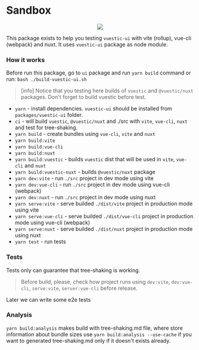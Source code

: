 # Sandbox

<p align="center"><img src="https://img.shields.io/github/package-json/v/epicmaxco/vuestic-ui?filename=packages%2Fbundlers-tests%2Fpackage.json&label=bundlers-tests"></p>

This package exists to help you testing `vuestic-ui` with vite (rollup), vue-cli (webpack) and nuxt.
It uses `vuestic-ui` package as node module.

### How it works
Before run this package, go to `ui` package and run `yarn build` command or run:
`bash ./build-vuestic-ui.sh`

> [info]
> Notice that you testing here builds of `vuestic` and `@vuestic/nuxt` packages. Don't forget to build vuestic before test.

- `yarn` - install dependencies. `vuestic-ui` should be installed from `packages/vuestic-ui` folder.
- `ci` - will build `vuestic`, `@vuestic/nuxt` and ./src with `vite`, `vue-cli`, `nuxt` and test for tree-shaking.
- `yarn build` - create bundles using `vue-cli`, `vite` and `nuxt` 
- `yarn build:vite`
- `yarn build:vue-cli`
- `yarn build:nuxt`
- `yarn build:vuestic` - builds `vuestic` dist that will be used in `vite`, `vue-cli` and `nuxt`
- `yarn build:vuestic-nuxt` - builds `@vuestic/nuxt` package
- `yarn dev:vite` - run `./src` project in dev mode using vite
- `yarn dev:vue-cli` - run `./src` project in dev mode using vue-cli (webpack)
- `yarn dev:nuxt` - run `./src` project in dev mode using nuxt
- `yarn serve:vite` - serve builded `./dist/vite` project in production mode using vite
- `yarn serve:vue-cli` -  serve builded `./dist/vue-cli` project in production mode using vue-cli (webpack)
- `yarn serve:nuxt` -  serve builded `./dist/nuxt` project in production mode using nuxt
- `yarn test` - run tests

### Tests

Tests only can guarantee that tree-shaking is working.

> Before build, please, check how project runs using `dev:vite`, `dev:vue-cli`, `serve:vite`, `server:vue-cli` before release.

Later we can write some e2e tests


### Analysis

`yarn build:analysis` makes build with tree-shaking.md file, where store information about bundle sizes
use `yarn build:analysis --use-cache` if you want to generated tree-shaking.md only if it doesn't exists already.
